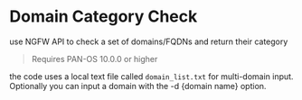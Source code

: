 # Domain Category Check

use NGFW API to check a set of domains/FQDNs and return their category

> Requires PAN-OS 10.0.0 or higher


the code uses a local text file called `domain_list.txt` for multi-domain input.
Optionally you can input a domain with the -d {domain name} option.